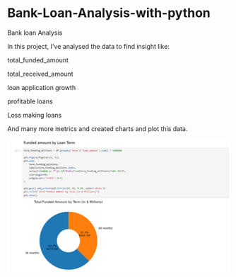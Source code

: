 # Bank-Loan-Analysis-with-python


Bank loan Analysis

In this project, I've analysed the data to find insight like:

total_funded_amount 

total_received_amount

loan application growth

profitable loans 

Loss making loans

And many more metrics and created charts and plot this data.

![image alt](https://github.com/arshadbu15/Bank-Loan-Analysis-with-python/blob/main/h4.png)
